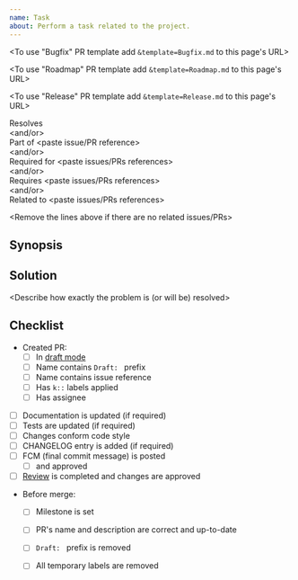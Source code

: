 ```yaml
---
name: Task
about: Perform a task related to the project.
---
```


<To use "Bugfix" PR template add `&template=Bugfix.md` to this page's URL>

<To use "Roadmap" PR template add `&template=Roadmap.md` to this page's URL>

<To use "Release" PR template add `&template=Release.md` to this page's URL>

<Remove everything above before submitting this PR>


Resolves <paste issue reference>  
<and/or>  
Part of <paste issue/PR reference>  
<and/or>  
Required for <paste issues/PRs references>  
<and/or>  
Requires <paste issues/PRs references>  
<and/or>  
Related to <paste issues/PRs references>  

<Remove the lines above if there are no related issues/PRs>




## Synopsis

<Give a brief overview of the problem>




## Solution

<Describe how exactly the problem is (or will be) resolved>




## Checklist

- Created PR:
    - [ ] In [draft mode][l:1]
    - [ ] Name contains `Draft: ` prefix
    - [ ] Name contains issue reference
    - [ ] Has `k::` labels applied
    - [ ] Has assignee
- [ ] Documentation is updated (if required)
- [ ] Tests are updated (if required)
- [ ] Changes conform code style
- [ ] CHANGELOG entry is added (if required)
- [ ] FCM (final commit message) is posted
    - [ ] and approved
- [ ] [Review][l:2] is completed and changes are approved
- Before merge:
    - [ ] Milestone is set
    - [ ] PR's name and description are correct and up-to-date
    - [ ] `Draft: ` prefix is removed
    - [ ] All temporary labels are removed





[l:1]: https://help.github.com/en/articles/about-pull-requests#draft-pull-requests
[l:2]: https://help.github.com/en/articles/reviewing-changes-in-pull-requests
